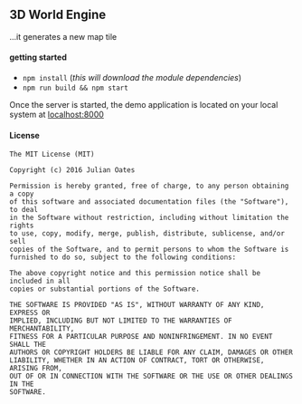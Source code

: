 ## 3D World Engine

...it generates a new map tile

#### getting started

* ```npm install``` (_this will download the module dependencies_)
* ```npm run build && npm start```

Once the server is started, the demo application is located on your local system at [localhost:8000](http://localhost:8000/)


#### License

```
The MIT License (MIT)

Copyright (c) 2016 Julian Oates

Permission is hereby granted, free of charge, to any person obtaining a copy
of this software and associated documentation files (the "Software"), to deal
in the Software without restriction, including without limitation the rights
to use, copy, modify, merge, publish, distribute, sublicense, and/or sell
copies of the Software, and to permit persons to whom the Software is
furnished to do so, subject to the following conditions:

The above copyright notice and this permission notice shall be included in all
copies or substantial portions of the Software.

THE SOFTWARE IS PROVIDED "AS IS", WITHOUT WARRANTY OF ANY KIND, EXPRESS OR
IMPLIED, INCLUDING BUT NOT LIMITED TO THE WARRANTIES OF MERCHANTABILITY,
FITNESS FOR A PARTICULAR PURPOSE AND NONINFRINGEMENT. IN NO EVENT SHALL THE
AUTHORS OR COPYRIGHT HOLDERS BE LIABLE FOR ANY CLAIM, DAMAGES OR OTHER
LIABILITY, WHETHER IN AN ACTION OF CONTRACT, TORT OR OTHERWISE, ARISING FROM,
OUT OF OR IN CONNECTION WITH THE SOFTWARE OR THE USE OR OTHER DEALINGS IN THE
SOFTWARE.
```


